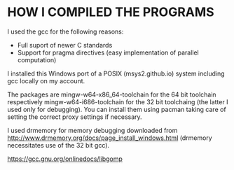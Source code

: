 # HOW I COMPILED THE PROGRAMS

I used the gcc for the following reasons:
- Full suport of newer C standards
- Support for pragma directives (easy implementation of parallel computation)

I installed this Windows port of a POSIX (msys2.github.io) system including gcc locally on my account.

The packages are mingw-w64-x86_64-toolchain for the 64 bit toolchain respectively mingw-w64-i686-toolchain for the 32 bit toolchaing (the latter I used only for debugging). You can install them using pacman taking care of setting the correct proxy settings if necessary.

I used drmemory for memory debugging downloaded from http://www.drmemory.org/docs/page_install_windows.html (drmemory necessitates use of the 32 bit gcc).

https://gcc.gnu.org/onlinedocs/libgomp